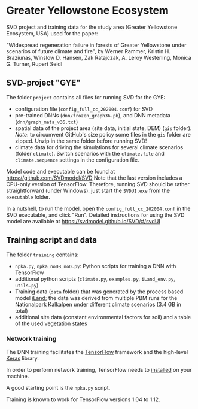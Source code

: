 # Greater Yellowstone Ecosystem
SVD project and training data for the study area (Greater Yellowstone Ecosystem, USA) used for the paper:

"Widespread regeneration failure in forests of Greater Yellowstone under scenarios of future climate and fire", by Werner Rammer, Kristin H. Braziunas, Winslow D. Hansen, Zak Ratajczak, A. Leroy Westerling, Monica G. Turner, Rupert Seidl


## SVD-project "GYE"

The folder `project` contains all files for running SVD for the GYE:

* configuration file (`config_full_cc_202004.conf`) for SVD
* pre-trained DNNs (`dnn/frozen_graph36.pb`), and DNN metadata (`dnn/graph_meta_v36.txt`)
* spatial data of the project area (site data, initial state, DEM) (`gis` folder). *Note*: to circumvent GitHub's size policy some files in the `gis`  folder are zipped. Unzip in the same folder before running SVD!
* climate data for driving the simulations for several climate scenarios (folder `climate`). Switch scenarios with the `climate.file` and `climate.sequence` settings in the configuration file.

Model code and executable can be found at https://github.com/SVDmodel/SVD
Note that the last version includes a CPU-only version of TensorFlow. Therefore, running SVD should be rather straightforward (under Windows): just start the `SVDUI.exe` from the `executable` folder.

In a nutshell, to run the model, open the `config_full_cc_202004.conf` in the SVD executable, and click "Run". Detailed instructions for using the SVD model
are available at https://svdmodel.github.io/SVD/#/svdUI

## Training script and data

The folder `training` contains:

* `npka.py`, `npka_noDB_noD.py`: Python scripts for training a DNN with TensorFlow
* additional python scripts (`climate.py`, `examples.py`, `iLand_env.py`, `utils.py`)
* Training data (`data` folder) that was generated by the process based model [iLand](iland.boku.ac.at); 
the data was derived from multiple PBM runs for the Nationalpark Kalkalpen under 
different climate scenarios (3.4 GB in total)
* additional site data (constant environmental factors for soil) and a table of the used vegetation states

### Network training

The DNN training facilitates the [TensorFlow](tensorflow.org) framework and the 
high-level [Keras](https://www.tensorflow.org/guide/keras) library.

In order to perform network training, TensorFlow needs to [installed](tensorflow.org/install) on your machine.

A good starting point is the `npka.py` script. 

Training is known to work for TensorFlow versions 1.04 to 1.12.

